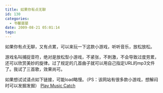 ```yaml
---
title: 如果你有点无聊
id: 130
categories:
  - 书馨屡屡
date: 2009-08-21 05:01:14
tags:
---
```


如果你有点无聊，又有点累，可以来玩一下这款小游戏，听听音乐，放松放松。

游戏名叫捕捉音符，绝对是放松型小游戏，不紧张，不刺激，不会导致过度劳累，还可以欣赏美妙的旋律。过了规定的几首曲子就可以用自己指定URL的mp3文件了。我试了三首歌，效果尚可。

如果想试试请点如下链接，可能load略慢。（PS：该网站有很多款小游戏，想解闷时可以发掘发掘）
[Play Music Catch](http://www.thegamehomepage.com/play/music-catch-2/)

